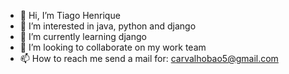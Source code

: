- 👋 Hi, I’m Tiago Henrique
- 👀 I’m interested in java, python and django
- 🌱 I’m currently learning django
- 💞️ I’m looking to collaborate on my work team 
- 📫 How to reach me send a mail for: carvalhobao5@gmail.com

<!---
Carvalhobao5/Carvalhobao5 is a ✨ special ✨ repository because its `README.md` (this file) appears on your GitHub profile.
You can click the Preview link to take a look at your changes.
--->
